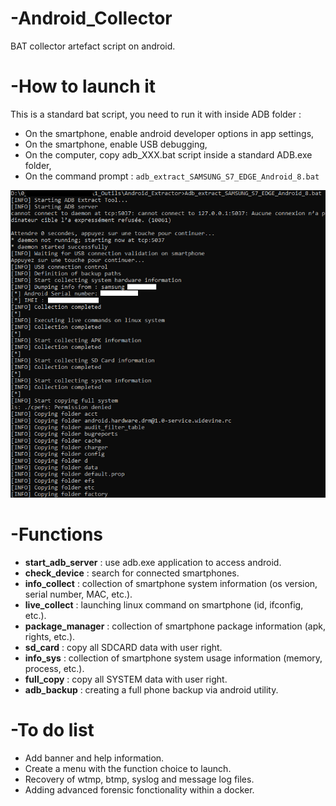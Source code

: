 # -Android_Collector
BAT collector artefact script on android.

# -How to launch it
This is a standard bat script, you need to run it with inside ADB folder :

  - On the smartphone, enable android developer options in app settings,
  - On the smartphone, enable USB debugging,
  - On the computer, copy adb_XXX.bat script inside a standard ADB.exe folder,
  - On the command prompt : `adb_extract_SAMSUNG_S7_EDGE_Android_8.bat`

  ![ALT](/Referentiel/launch_1.png)

# -Functions
  - **start_adb_server** : use adb.exe application to access android.
  - **check_device** : search for connected smartphones.
  - **info_collect** : collection of smartphone system information (os version, serial number, MAC, etc.).
  - **live_collect** : launching linux command on smartphone (id, ifconfig, etc.).
  - **package_manager** : collection of smartphone package information (apk, rights, etc.).
  - **sd_card** : copy all SDCARD data with user right.
  - **info_sys** : collection of smartphone system usage information (memory, process, etc.).
  - **full_copy** : copy all SYSTEM data with user right.
  - **adb_backup** : creating a full phone backup via android utility.

# -To do list
  - Add banner and help information.
  - Create a menu with the function choice to launch.
  - Recovery of wtmp, btmp, syslog and message log files.
  - Adding advanced forensic fonctionality within a docker. 




